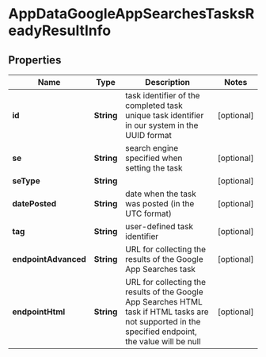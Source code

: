 

# AppDataGoogleAppSearchesTasksReadyResultInfo


## Properties

| Name | Type | Description | Notes |
|------------ | ------------- | ------------- | -------------|
|**id** | **String** | task identifier of the completed task unique task identifier in our system in the UUID format |  [optional] |
|**se** | **String** | search engine specified when setting the task |  [optional] |
|**seType** | **String** |  |  [optional] |
|**datePosted** | **String** | date when the task was posted (in the UTC format) |  [optional] |
|**tag** | **String** | user-defined task identifier |  [optional] |
|**endpointAdvanced** | **String** | URL for collecting the results of the Google App Searches task |  [optional] |
|**endpointHtml** | **String** | URL for collecting the results of the Google App Searches HTML task if HTML tasks are not supported in the specified endpoint, the value will be null |  [optional] |



